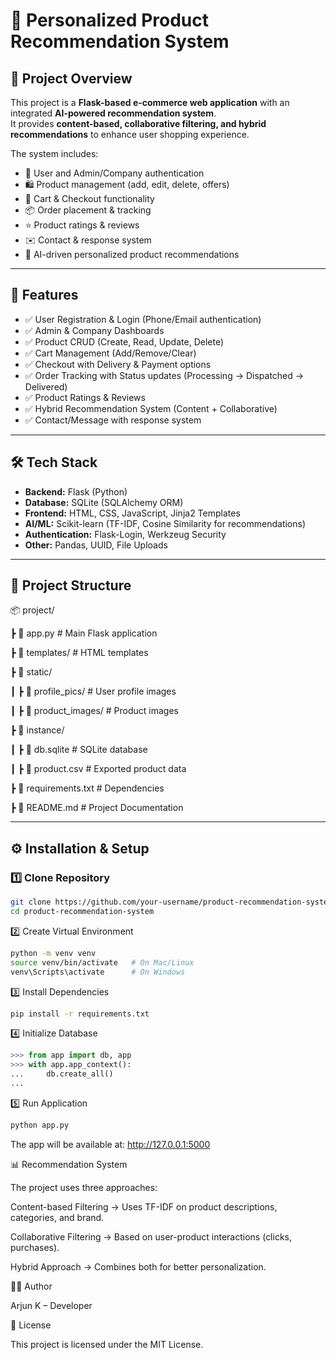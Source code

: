 # 🛒 Personalized Product Recommendation System

## 📌 Project Overview
This project is a **Flask-based e-commerce web application** with an integrated **AI-powered recommendation system**.  
It provides **content-based, collaborative filtering, and hybrid recommendations** to enhance user shopping experience.  

The system includes:
- 👤 User and Admin/Company authentication
- 🛍️ Product management (add, edit, delete, offers)
- 🛒 Cart & Checkout functionality
- 📦 Order placement & tracking
- ⭐ Product ratings & reviews
- ✉️ Contact & response system
- 🔮 AI-driven personalized product recommendations

---

## 🚀 Features
- ✅ User Registration & Login (Phone/Email authentication)  
- ✅ Admin & Company Dashboards  
- ✅ Product CRUD (Create, Read, Update, Delete)  
- ✅ Cart Management (Add/Remove/Clear)  
- ✅ Checkout with Delivery & Payment options  
- ✅ Order Tracking with Status updates (Processing → Dispatched → Delivered)  
- ✅ Product Ratings & Reviews  
- ✅ Hybrid Recommendation System (Content + Collaborative)  
- ✅ Contact/Message with response system  

---

## 🛠️ Tech Stack
- **Backend:** Flask (Python)  
- **Database:** SQLite (SQLAlchemy ORM)  
- **Frontend:** HTML, CSS, JavaScript, Jinja2 Templates  
- **AI/ML:** Scikit-learn (TF-IDF, Cosine Similarity for recommendations)  
- **Authentication:** Flask-Login, Werkzeug Security  
- **Other:** Pandas, UUID, File Uploads  

---

## 📂 Project Structure

📦 project/

┣ 📜 app.py # Main Flask application

┣ 📂 templates/ # HTML templates

┣ 📂 static/

┃ ┣ 📂 profile_pics/ # User profile images

┃ ┣ 📂 product_images/ # Product images

┣ 📂 instance/

┃ ┣ 📜 db.sqlite # SQLite database

┃ ┣ 📜 product.csv # Exported product data

┣ 📜 requirements.txt # Dependencies

┣ 📜 README.md # Project Documentation





---

## ⚙️ Installation & Setup

### 1️⃣ Clone Repository
```bash
git clone https://github.com/your-username/product-recommendation-system.git
cd product-recommendation-system
```
2️⃣ Create Virtual Environment
```bash
python -m venv venv
source venv/bin/activate   # On Mac/Linux
venv\Scripts\activate      # On Windows
```
3️⃣ Install Dependencies
```bash
pip install -r requirements.txt
```
4️⃣ Initialize Database

```python
>>> from app import db, app
>>> with app.app_context():
...     db.create_all()
...
```
5️⃣ Run Application
```bash
python app.py

```
The app will be available at: http://127.0.0.1:5000

📊 Recommendation System

The project uses three approaches:

Content-based Filtering → Uses TF-IDF on product descriptions, categories, and brand.

Collaborative Filtering → Based on user-product interactions (clicks, purchases).

Hybrid Approach → Combines both for better personalization.

🧑‍💻 Author

Arjun K – Developer

📜 License

This project is licensed under the MIT License.
